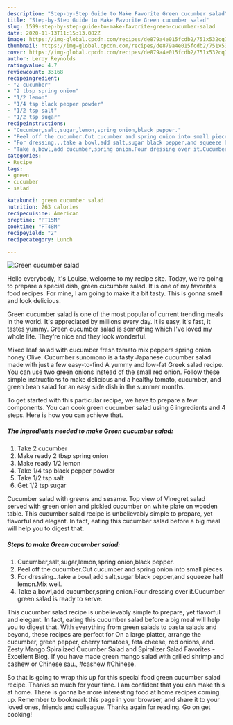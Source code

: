 ```yaml
---
description: "Step-by-Step Guide to Make Favorite Green cucumber salad"
title: "Step-by-Step Guide to Make Favorite Green cucumber salad"
slug: 1599-step-by-step-guide-to-make-favorite-green-cucumber-salad
date: 2020-11-13T11:15:13.082Z
image: https://img-global.cpcdn.com/recipes/de879a4e015fcdb2/751x532cq70/green-cucumber-salad-recipe-main-photo.jpg
thumbnail: https://img-global.cpcdn.com/recipes/de879a4e015fcdb2/751x532cq70/green-cucumber-salad-recipe-main-photo.jpg
cover: https://img-global.cpcdn.com/recipes/de879a4e015fcdb2/751x532cq70/green-cucumber-salad-recipe-main-photo.jpg
author: Leroy Reynolds
ratingvalue: 4.7
reviewcount: 33168
recipeingredient:
- "2 cucumber"
- "2 tbsp spring onion"
- "1/2 lemon"
- "1/4 tsp black pepper powder"
- "1/2 tsp salt"
- "1/2 tsp sugar"
recipeinstructions:
- "Cucumber,salt,sugar,lemon,spring onion,black pepper."
- "Peel off the cucumber.Cut cucumber and spring onion into small pieces."
- "For dressing...take a bowl,add salt,sugar black pepper,and squeeze half lemon.Mix well."
- "Take a,bowl,add cucumber,spring onion.Pour dressing over it.Cucumber green salad is ready to serve."
categories:
- Recipe
tags:
- green
- cucumber
- salad

katakunci: green cucumber salad 
nutrition: 263 calories
recipecuisine: American
preptime: "PT15M"
cooktime: "PT48M"
recipeyield: "2"
recipecategory: Lunch

---
```



![Green cucumber salad](https://img-global.cpcdn.com/recipes/de879a4e015fcdb2/751x532cq70/green-cucumber-salad-recipe-main-photo.jpg)

Hello everybody, it's Louise, welcome to my recipe site. Today, we're going to prepare a special dish, green cucumber salad. It is one of my favorites food recipes. For mine, I am going to make it a bit tasty. This is gonna smell and look delicious.

Green cucumber salad is one of the most popular of current trending meals in the world. It's appreciated by millions every day. It is easy, it's fast, it tastes yummy. Green cucumber salad is something which I've loved my whole life. They're nice and they look wonderful.

Mixed leaf salad with cucumber fresh tomato mix peppers spring onion honey Olive. Cucumber sunomono is a tasty Japanese cucumber salad made with just a few easy-to-find A yummy and low-fat Greek salad recipe. You can use two green onions instead of the small red onion. Follow these simple instructions to make delicious and a healthy tomato, cucumber, and green bean salad for an easy side dish in the summer months.


To get started with this particular recipe, we have to prepare a few components. You can cook green cucumber salad using 6 ingredients and 4 steps. Here is how you can achieve that.

<!--inarticleads1-->

##### The ingredients needed to make Green cucumber salad:

1. Take 2 cucumber
1. Make ready 2 tbsp spring onion
1. Make ready 1/2 lemon
1. Take 1/4 tsp black pepper powder
1. Take 1/2 tsp salt
1. Get 1/2 tsp sugar


Cucumber salad with greens and sesame. Top view of Vinegret salad served with green onion and pickled cucumber on white plate on wooden table. This cucumber salad recipe is unbelievably simple to prepare, yet flavorful and elegant. In fact, eating this cucumber salad before a big meal will help you to digest that. 

<!--inarticleads2-->

##### Steps to make Green cucumber salad:

1. Cucumber,salt,sugar,lemon,spring onion,black pepper.
1. Peel off the cucumber.Cut cucumber and spring onion into small pieces.
1. For dressing...take a bowl,add salt,sugar black pepper,and squeeze half lemon.Mix well.
1. Take a,bowl,add cucumber,spring onion.Pour dressing over it.Cucumber green salad is ready to serve.


This cucumber salad recipe is unbelievably simple to prepare, yet flavorful and elegant. In fact, eating this cucumber salad before a big meal will help you to digest that. With everything from green salads to pasta salads and beyond, these recipes are perfect for On a large platter, arrange the cucumber, green pepper, cherry tomatoes, feta cheese, red onions, and. Zesty Mango Spiralized Cucumber Salad and Spiralizer Salad Favorites - Excellent Blog. If you have made green mango salad with grilled shrimp and cashew or Chinese sau., #cashew #Chinese. 

So that is going to wrap this up for this special food green cucumber salad recipe. Thanks so much for your time. I am confident that you can make this at home. There is gonna be more interesting food at home recipes coming up. Remember to bookmark this page in your browser, and share it to your loved ones, friends and colleague. Thanks again for reading. Go on get cooking!
